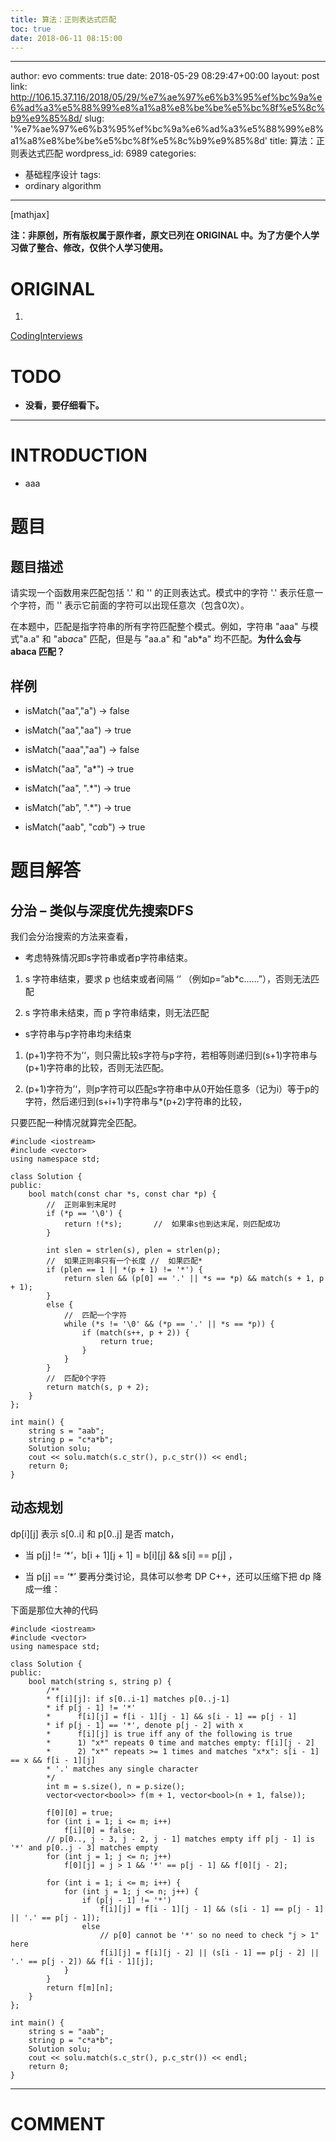 ```yaml
---
title: 算法：正则表达式匹配
toc: true
date: 2018-06-11 08:15:00
---
```

---
author: evo
comments: true
date: 2018-05-29 08:29:47+00:00
layout: post
link: http://106.15.37.116/2018/05/29/%e7%ae%97%e6%b3%95%ef%bc%9a%e6%ad%a3%e5%88%99%e8%a1%a8%e8%be%be%e5%bc%8f%e5%8c%b9%e9%85%8d/
slug: '%e7%ae%97%e6%b3%95%ef%bc%9a%e6%ad%a3%e5%88%99%e8%a1%a8%e8%be%be%e5%bc%8f%e5%8c%b9%e9%85%8d'
title: 算法：正则表达式匹配
wordpress_id: 6989
categories:
- 基础程序设计
tags:
- ordinary algorithm
---

<!-- more -->

[mathjax]

**注：非原创，所有版权属于原作者，原文已列在 ORIGINAL 中。为了方便个人学习做了整合、修改，仅供个人学习使用。**


# ORIGINAL





 	
  1. 


[CodingInterviews](https://github.com/gatieme/CodingInterviews)







# TODO





 	
  * **没看，要仔细看下。**





* * *





# INTRODUCTION





 	
  * aaa





# 题目




## **题目描述**


请实现一个函数用来匹配包括 '.' 和 '' 的正则表达式。模式中的字符 '.' 表示任意一个字符，而 '' 表示它前面的字符可以出现任意次（包含0次）。

在本题中，匹配是指字符串的所有字符匹配整个模式。例如，字符串 "aaa" 与模式"a.a" 和 "ab*ac*a" 匹配，但是与 "aa.a" 和 "ab*a" 均不匹配。**为什么会与 abaca 匹配？**


## **样例**





 	
  * isMatch("aa","a") → false

 	
  * isMatch("aa","aa") → true

 	
  * isMatch("aaa","aa") → false

 	
  * isMatch("aa", "a*") → true

 	
  * isMatch("aa", ".*") → true

 	
  * isMatch("ab", ".*") → true

 	
  * isMatch("aab", "c*a*b") → true





# 题目解答




## 分治 – 类似与深度优先搜索DFS


我们会分治搜索的方法来查看，



 	
  * 考虑特殊情况即s字符串或者p字符串结束。



 	
  1. s 字符串结束，要求 p 也结束或者间隔 ‘’ （例如p=”ab*c……”），否则无法匹配

 	
  2. s 字符串未结束，而 p 字符串结束，则无法匹配



 	
  * s字符串与p字符串均未结束



 	
  1. (p+1)字符不为’‘，则只需比较s字符与p字符，若相等则递归到(s+1)字符串与(p+1)字符串的比较，否则无法匹配。

 	
  2. (p+1)字符为’‘，则p字符可以匹配s字符串中从0开始任意多（记为i）等于p的字符，然后递归到(s+i+1)字符串与*(p+2)字符串的比较，


只要匹配一种情况就算完全匹配。

    
    #include <iostream>
    #include <vector>
    using namespace std;
    
    class Solution {
    public:
        bool match(const char *s, const char *p) {
            //  正则串到末尾时
            if (*p == '\0') {
                return !(*s);       //  如果串s也到达末尾，则匹配成功
            }
    
            int slen = strlen(s), plen = strlen(p);
            //  如果正则串只有一个长度 //  如果匹配*
            if (plen == 1 || *(p + 1) != '*') {
                return slen && (p[0] == '.' || *s == *p) && match(s + 1, p + 1);
            }
            else {
                //  匹配一个字符
                while (*s != '\0' && (*p == '.' || *s == *p)) {
                    if (match(s++, p + 2)) {
                        return true;
                    }
                }
            }
            //  匹配0个字符
            return match(s, p + 2);
        }
    };
    
    int main() {
        string s = "aab";
        string p = "c*a*b";
        Solution solu;
        cout << solu.match(s.c_str(), p.c_str()) << endl;
        return 0;
    }




## 动态规划


dp[i][j] 表示 s[0..i] 和 p[0..j] 是否 match，



 	
  * 当 p[j] != ‘*’，b[i + 1][j + 1] = b[i][j] && s[i] == p[j] ，

 	
  * 当 p[j] == ‘*’ 要再分类讨论，具体可以参考 DP C++，还可以压缩下把 dp 降成一维：


下面是那位大神的代码

    
    #include <iostream>
    #include <vector>
    using namespace std;
    
    class Solution {
    public:
        bool match(string s, string p) {
            /**
            * f[i][j]: if s[0..i-1] matches p[0..j-1]
            * if p[j - 1] != '*'
            *      f[i][j] = f[i - 1][j - 1] && s[i - 1] == p[j - 1]
            * if p[j - 1] == '*', denote p[j - 2] with x
            *      f[i][j] is true iff any of the following is true
            *      1) "x*" repeats 0 time and matches empty: f[i][j - 2]
            *      2) "x*" repeats >= 1 times and matches "x*x": s[i - 1] == x && f[i - 1][j]
            * '.' matches any single character
            */
            int m = s.size(), n = p.size();
            vector<vector<bool>> f(m + 1, vector<bool>(n + 1, false));
    
            f[0][0] = true;
            for (int i = 1; i <= m; i++)
                f[i][0] = false;
            // p[0.., j - 3, j - 2, j - 1] matches empty iff p[j - 1] is '*' and p[0..j - 3] matches empty
            for (int j = 1; j <= n; j++)
                f[0][j] = j > 1 && '*' == p[j - 1] && f[0][j - 2];
    
            for (int i = 1; i <= m; i++) {
                for (int j = 1; j <= n; j++) {
                    if (p[j - 1] != '*')
                        f[i][j] = f[i - 1][j - 1] && (s[i - 1] == p[j - 1] || '.' == p[j - 1]);
                    else
                        // p[0] cannot be '*' so no need to check "j > 1" here
                        f[i][j] = f[i][j - 2] || (s[i - 1] == p[j - 2] || '.' == p[j - 2]) && f[i - 1][j];
                }
            }
            return f[m][n];
        }
    };
    
    int main() {
        string s = "aab";
        string p = "c*a*b";
        Solution solu;
        cout << solu.match(s.c_str(), p.c_str()) << endl;
        return 0;
    }


















* * *





# COMMENT



